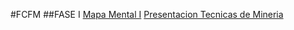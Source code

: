 #FCFM
##FASE I
[Mapa Mental I](https://github.com/DaniMonsh/Mineria_Datos/blob/master/MapaMental_1_1563836.pdf)
[Presentacion Tecnicas de Mineria](https://github.com/kevingonzalez1805425/Mineria-de-Datos-02/blob/master/Presentacion_Clasificacion__02.pdf)
